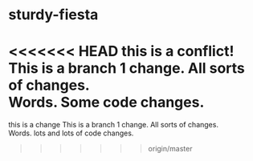 # sturdy-fiesta
<<<<<<< HEAD
this is a conflict!
This is a branch 1 change. All sorts of changes.  
Words. Some code changes. 
=======
this is a change
This is a branch 1 change. All sorts of changes.  
Words. lots and lots of code changes. 
>>>>>>> origin/master
